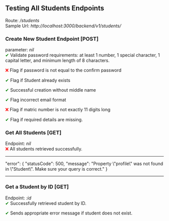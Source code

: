 ## Testing All Students Endpoints  
Route: */students*  
Sample Url: *http://localhost:3000/backend/v1/students/* 

### Create New Student Endpoint [POST] 
parameter: *nil*  
<span style="color:green;">&#10004;</span>
Validate password requirements: at least 1 number, 1 special character, 1 capital letter, and minimum length of 8 characters.

<span style="color:red;">&#10060;</span> Flag if password is not equal to the confirm password

<span style="color:green;">&#10004;</span> Flag if Student already exists

<span style="color:green;">&#10004;</span> Successful creation without middle name

<span style="color:green;">&#10004;</span> Flag incorrect email format

<span style="color:red;">&#10060;</span> Flag if matric number is not exactly 11 digits long

<span style="color:green;">&#10004;</span> Flag if required details are missing.


### Get All Students [GET] 
Endpoint: *nil*  
<span style="color:red;">&#10060;</span> All students retrieved successfully.
<hr style="color:red;">
"error": {
        "statusCode": 500,
        "message": "Property \"profile\" was not found in \"Student\". Make sure your query is correct."
    }
<hr style="color:red;">

### Get a Student by ID [GET]   
Endpoint: *:id*  
<span style="color:green;">&#10004;</span> Successfully retrieved student by ID.  

<span style="color:green;">&#10004;</span> Sends appropriate error message if student does not exist.  